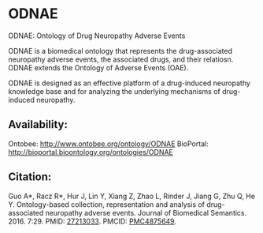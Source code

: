 # ODNAE
ODNAE: Ontology of Drug Neuropathy Adverse Events

ODNAE is a biomedical ontology that represents the drug-associated neuropathy adverse events, the associated drugs, and their relatiosn. ODNAE extends the Ontology of Adverse Events (OAE).

ODNAE is designed as an effective platform of a drug-induced neuropathy knowledge base and for analyzing the underlying mechanisms of drug-induced neuropathy.  

## Availability:

Ontobee: http://www.ontobee.org/ontology/ODNAE 
BioPortal: http://bioportal.bioontology.org/ontologies/ODNAE 

## Citation:

Guo A*, Racz R*, Hur J, Lin Y, Xiang Z, Zhao L, Rinder J, Jiang G, Zhu Q, He Y. Ontology-based collection, representation and analysis of drug-associated neuropathy adverse events. Journal of Biomedical Semantics. 2016. 7:29. PMID: [27213033](https://www.ncbi.nlm.nih.gov/pubmed/27213033). PMCID: [PMC4875649](https://www.ncbi.nlm.nih.gov/pmc/articles/PMC4875649/).
